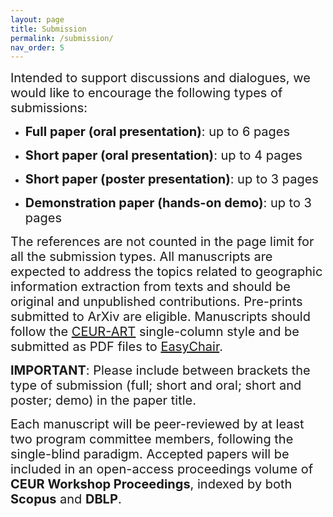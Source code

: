 ```yaml
---
layout: page
title: Submission
permalink: /submission/
nav_order: 5
---
```



 <span style="font-size:20px;"> Intended to support discussions and dialogues, we would like to encourage the following types of submissions:

* <span style="font-size:20px;">**Full paper (oral presentation)**: up to 6 pages
 
* <span style="font-size:20px;">**Short paper (oral presentation)**: up to 4 pages

* <span style="font-size:20px;">**Short paper (poster presentation)**: up to 3 pages

* <span style="font-size:20px;">**Demonstration paper (hands-on demo)**: up to 3 pages 

<span style="font-size:20px;"> The references are not counted in the page limit for all the submission types. All manuscripts are expected to address the topics related to geographic information extraction from texts and should be original and unpublished contributions. Pre-prints submitted to ArXiv are eligible. Manuscripts should follow the [CEUR-ART](https://ceurws.wordpress.com/2020/03/31/ceurws-publishes-ceurart-paper-style/) single-column style and be submitted as PDF files to [EasyChair](https://easychair.org/my/conference?conf=geoext2023).
 
<span style="font-size:20px;"> **IMPORTANT**: Please include between brackets the type of submission (full; short and oral; short and poster; demo) in the paper title.
 
 
<span style="font-size:20px;"> Each manuscript will be peer-reviewed by at least two program committee members, following the single-blind paradigm. Accepted papers will be included in an open-access proceedings volume of **CEUR Workshop Proceedings**, indexed by both **Scopus** and **DBLP**.
